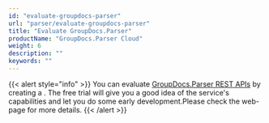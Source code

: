 ```yaml
---
id: "evaluate-groupdocs-parser"
url: "parser/evaluate-groupdocs-parser"
title: "Evaluate GroupDocs.Parser"
productName: "GroupDocs.Parser Cloud"
weight: 6
description: ""
keywords: ""
---
```


{{< alert style="info" >}}
You can evaluate [GroupDocs.Parser REST APIs](http://apireference.groupdocs.cloud/parser) by creating a . The free trial will give you a good idea of the service's capabilities and let you do some early development.Please check the  web-page for more details.
{{< /alert >}}